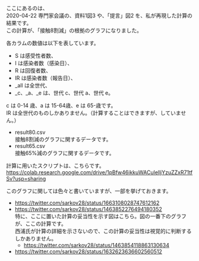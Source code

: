ここにあるのは、<br>
2020-04-22 専門家会議の、資料1図3 や、「提言」図2 を、私が再現した計算の結果です。<br>
この計算が、「接触8割減」の根拠のグラフになりました。

各カラムの数値は以下を表しています。

- S は感受性者数、
- I は感染者数（感染日）、
- R は回復者数、
- IR は感染者数（報告日）、
- _all は全世代、
- _c、_a、_e は、世代 c、世代 a、世代 e。

c は 0-14 歳、a は 15-64歳、e は 65-歳です。<br>
IR は全世代のものしかありません。（計算することはできますが、していません。）

- result80.csv<br>
接触8割減のグラフに関するデータです。
- result65.csv<br>
接触65%減のグラフに関するデータです。

計算に用いたスクリプトは、こちらです。<br>
https://colab.research.google.com/drive/1pBfw46ikkuWACulelljYzuZZxR71tfSv?usp=sharing

このグラフに関しては色々と書いていますが、一部を挙げておきます。

- https://twitter.com/sarkov28/status/1663108028747612162<br>
- https://twitter.com/sarkov28/status/1463852276494180352<br>
  特に、ここに置いた計算の妥当性を示す図はこちら。図の一番下のグラフが、ここの計算です。<br>
  西浦氏が計算の詳細を示さないので、この計算の妥当性は視覚的に判断するしかありません。<br>
  - https://twitter.com/sarkov28/status/1463854118863130634
- https://twitter.com/sarkov28/status/1632623636602560512

